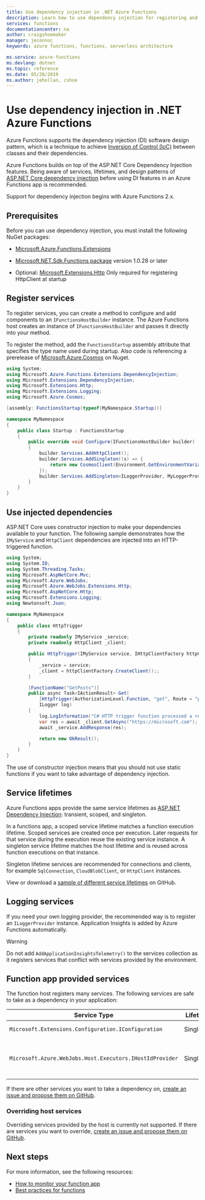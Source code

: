 ```yaml
---
title: Use dependency injection in .NET Azure Functions
description: Learn how to use dependency injection for registering and using services in .NET functions
services: functions
documentationcenter: na
author: craigshoemaker
manager: jeconnoc
keywords: azure functions, functions, serverless architecture

ms.service: azure-functions
ms.devlang: dotnet
ms.topic: reference
ms.date: 05/28/2019
ms.author: jehollan, cshoe
---
```

# Use dependency injection in .NET Azure Functions

Azure Functions supports the dependency injection (DI) software design pattern, which is a technique to achieve [Inversion of Control (IoC)](https://docs.microsoft.com/dotnet/standard/modern-web-apps-azure-architecture/architectural-principles#dependency-inversion) between classes and their dependencies.

Azure Functions builds on top of the ASP.NET Core Dependency Injection features. Being aware of services, lifetimes, and design patterns of [ASP.NET Core dependency injection](https://docs.microsoft.com/aspnet/core/fundamentals/dependency-injection) before using DI features in an Azure Functions app is recommended.

Support for dependency injection begins with Azure Functions 2.x.

## Prerequisites

Before you can use dependency injection, you must install the following NuGet packages:

- [Microsoft.Azure.Functions.Extensions](https://www.nuget.org/packages/Microsoft.Azure.Functions.Extensions/)

- [Microsoft.NET.Sdk.Functions package](https://www.nuget.org/packages/Microsoft.NET.Sdk.Functions/) version 1.0.28 or later

- Optional: [Microsoft.Extensions.Http](https://www.nuget.org/packages/Microsoft.Extensions.Http/) Only required for registering HttpClient at startup

## Register services

To register services, you can create a method to configure and add components to an `IFunctionsHostBuilder` instance.  The Azure Functions host creates an instance of `IFunctionsHostBuilder` and passes it directly into your method.

To register the method, add the `FunctionsStartup` assembly attribute that specifies the type name used during startup. Also code is referencing a prerelease of [Microsoft.Azure.Cosmos](https://www.nuget.org/packages/Microsoft.Azure.Cosmos/) on Nuget.

```csharp
using System;
using Microsoft.Azure.Functions.Extensions.DependencyInjection;
using Microsoft.Extensions.DependencyInjection;
using Microsoft.Extensions.Http;
using Microsoft.Extensions.Logging;
using Microsoft.Azure.Cosmos;

[assembly: FunctionsStartup(typeof(MyNamespace.Startup))]

namespace MyNamespace
{
    public class Startup : FunctionsStartup
    {
        public override void Configure(IFunctionsHostBuilder builder)
        {
            builder.Services.AddHttpClient();
            builder.Services.AddSingleton((s) => {
                return new CosmosClient(Environment.GetEnvironmentVariable("COSMOSDB_CONNECTIONSTRING"));
            });
            builder.Services.AddSingleton<ILoggerProvider, MyLoggerProvider>();
        }
    }
}
```

## Use injected dependencies

ASP.NET Core uses constructor injection to make your dependencies available to your function. The following sample demonstrates how the `IMyService` and `HttpClient` dependencies are injected into an HTTP-triggered function.

```csharp
using System;
using System.IO;
using System.Threading.Tasks;
using Microsoft.AspNetCore.Mvc;
using Microsoft.Azure.WebJobs;
using Microsoft.Azure.WebJobs.Extensions.Http;
using Microsoft.AspNetCore.Http;
using Microsoft.Extensions.Logging;
using Newtonsoft.Json;

namespace MyNamespace
{
    public class HttpTrigger
    {
        private readonly IMyService _service;
        private readonly HttpClient _client;

        public HttpTrigger(IMyService service, IHttpClientFactory httpClientFactory)
        {
            _service = service;
            _client = httpClientFactory.CreateClient();;
        }

        [FunctionName("GetPosts")]
        public async Task<IActionResult> Get(
            [HttpTrigger(AuthorizationLevel.Function, "get", Route = "posts")] HttpRequest req,
            ILogger log)
        {
            log.LogInformation("C# HTTP trigger function processed a request.");
            var res = await _client.GetAsync("https://microsoft.com");
            await _service.AddResponse(res);

            return new OkResult();
        }
    }
}
```

The use of constructor injection means that you should not use static functions if you want to take advantage of dependency injection.

## Service lifetimes

Azure Functions apps provide the same service lifetimes as [ASP.NET Dependency Injection](https://docs.microsoft.com/aspnet/core/fundamentals/dependency-injection#service-lifetimes): transient, scoped, and singleton.

In a functions app, a scoped service lifetime matches a function execution lifetime. Scoped services are created once per execution. Later requests for that service during the execution reuse the existing service instance. A singleton service lifetime matches the host lifetime and is reused across function executions on that instance.

Singleton lifetime services are recommended for connections and clients, for example `SqlConnection`, `CloudBlobClient`, or `HttpClient` instances.

View or download a [sample of different service lifetimes](https://aka.ms/functions/di-sample) on GitHub.

## Logging services

If you need your own logging provider, the recommended way is to register an `ILoggerProvider` instance. Application Insights is added by Azure Functions automatically.

> [!WARNING]
> Do not add `AddApplicationInsightsTelemetry()` to the services collection as it registers services that conflict with services provided by the environment.

## Function app provided services

The function host registers many services. The following services are safe to take as a dependency in your application:

|Service Type|Lifetime|Description|
|--|--|--|
|`Microsoft.Extensions.Configuration.IConfiguration`|Singleton|Runtime configuration|
|`Microsoft.Azure.WebJobs.Host.Executors.IHostIdProvider`|Singleton|Responsible for providing the ID of the host instance|

If there are other services you want to take a dependency on, [create an issue and propose them on GitHub](https://github.com/azure/azure-functions-host).

### Overriding host services

Overriding services provided by the host is currently not supported.  If there are services you want to override, [create an issue and propose them on GitHub](https://github.com/azure/azure-functions-host).

## Next steps

For more information, see the following resources:

- [How to monitor your function app](functions-monitoring.md)
- [Best practices for functions](functions-best-practices.md)
